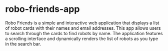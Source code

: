 # robo-friends-app
Robo Friends is a simple and interactive web application that displays a list of robot cards with their names and email addresses. This app allows users to search through the cards to find robots by name. The application features a scrolling interface and dynamically renders the list of robots as you type in the search bar.
